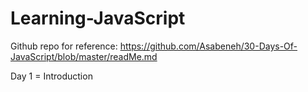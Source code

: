 # Learning-JavaScript

Github repo for reference: 
https://github.com/Asabeneh/30-Days-Of-JavaScript/blob/master/readMe.md


Day 1 = Introduction
